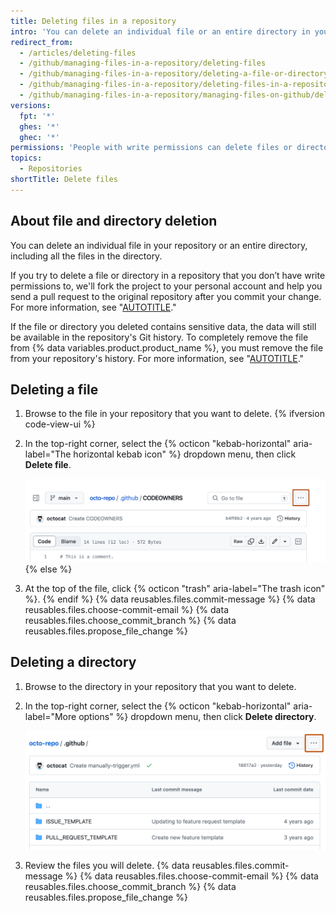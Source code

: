 ```yaml
---
title: Deleting files in a repository
intro: 'You can delete an individual file or an entire directory in your repository on {% data variables.product.product_name %}.'
redirect_from:
  - /articles/deleting-files
  - /github/managing-files-in-a-repository/deleting-files
  - /github/managing-files-in-a-repository/deleting-a-file-or-directory
  - /github/managing-files-in-a-repository/deleting-files-in-a-repository
  - /github/managing-files-in-a-repository/managing-files-on-github/deleting-files-in-a-repository
versions:
  fpt: '*'
  ghes: '*'
  ghec: '*'
permissions: 'People with write permissions can delete files or directories in a repository.'
topics:
  - Repositories
shortTitle: Delete files
---
```

## About file and directory deletion

You can delete an individual file in your repository or an entire directory, including all the files in the directory.

If you try to delete a file or directory in a repository that you don’t have write permissions to, we'll fork the project to your personal account and help you send a pull request to the original repository after you commit your change. For more information, see "[AUTOTITLE](/pull-requests/collaborating-with-pull-requests/proposing-changes-to-your-work-with-pull-requests/about-pull-requests)."

If the file or directory you deleted contains sensitive data, the data will still be available in the repository's Git history. To completely remove the file from {% data variables.product.product_name %}, you must remove the file from your repository's history. For more information, see "[AUTOTITLE](/authentication/keeping-your-account-and-data-secure/removing-sensitive-data-from-a-repository)."

## Deleting a file

1. Browse to the file in your repository that you want to delete.
{% ifversion code-view-ui %}
1. In the top-right corner, select the {% octicon "kebab-horizontal" aria-label="The horizontal kebab icon" %} dropdown menu, then click **Delete file**.

   ![Screenshot of the file list for a directory. To the right of the directory name, a button, labeled with a kebab icon, is outlined in dark orange.](/assets/images/help/repository/delete-file-button.png)
{% else %}
1. At the top of the file, click {% octicon "trash" aria-label="The trash icon" %}.
{% endif %}
{% data reusables.files.commit-message %}
{% data reusables.files.choose-commit-email %}
{% data reusables.files.choose_commit_branch %}
{% data reusables.files.propose_file_change %}

## Deleting a directory

1. Browse to the directory in your repository that you want to delete.
1. In the top-right corner, select the {% octicon "kebab-horizontal" aria-label="More options" %} dropdown menu, then click **Delete directory**.

   ![Screenshot of the file list for a directory. To the right of the directory name, a button, labeled with a kebab icon, is outlined in dark orange.](/assets/images/help/repository/delete-directory-button.png)
1. Review the files you will delete.
{% data reusables.files.commit-message %}
{% data reusables.files.choose-commit-email %}
{% data reusables.files.choose_commit_branch %}
{% data reusables.files.propose_file_change %}
